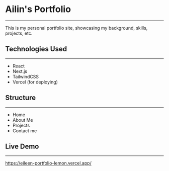 # Ailin's Portfolio

---

This is my personal portfolio site, showcasing my background, skills, projects, etc.

## Technologies Used

---

- React
- Next.js
- TailwindCSS
- Vercel (for deploying)

## Structure

---

- Home
- About Me
- Projects
- Contact me

## Live Demo

---

https://eileen-portfolio-lemon.vercel.app/
